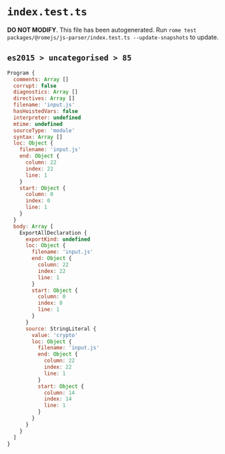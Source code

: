 # `index.test.ts`

**DO NOT MODIFY**. This file has been autogenerated. Run `rome test packages/@romejs/js-parser/index.test.ts --update-snapshots` to update.

## `es2015 > uncategorised > 85`

```javascript
Program {
  comments: Array []
  corrupt: false
  diagnostics: Array []
  directives: Array []
  filename: 'input.js'
  hasHoistedVars: false
  interpreter: undefined
  mtime: undefined
  sourceType: 'module'
  syntax: Array []
  loc: Object {
    filename: 'input.js'
    end: Object {
      column: 22
      index: 22
      line: 1
    }
    start: Object {
      column: 0
      index: 0
      line: 1
    }
  }
  body: Array [
    ExportAllDeclaration {
      exportKind: undefined
      loc: Object {
        filename: 'input.js'
        end: Object {
          column: 22
          index: 22
          line: 1
        }
        start: Object {
          column: 0
          index: 0
          line: 1
        }
      }
      source: StringLiteral {
        value: 'crypto'
        loc: Object {
          filename: 'input.js'
          end: Object {
            column: 22
            index: 22
            line: 1
          }
          start: Object {
            column: 14
            index: 14
            line: 1
          }
        }
      }
    }
  ]
}
```
